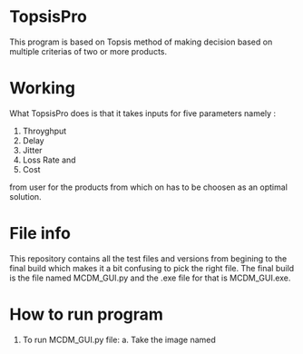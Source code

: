 # TopsisPro
This program is based on Topsis method of making decision based on multiple criterias of two or more products.

# Working
What TopsisPro does is that it takes inputs for five parameters namely :
1. Throyghput
2. Delay 
3. Jitter 
4. Loss Rate and
5. Cost 

from user for the products from which on has to be choosen as an optimal solution.

# File info
This repository contains all the test files and versions from begining to the final build which makes it a bit confusing to pick the right file. The final build is the file named MCDM_GUI.py and the .exe file for that is MCDM_GUI.exe.

# How to run program
1. To run MCDM_GUI.py file:
  a. Take the image named

